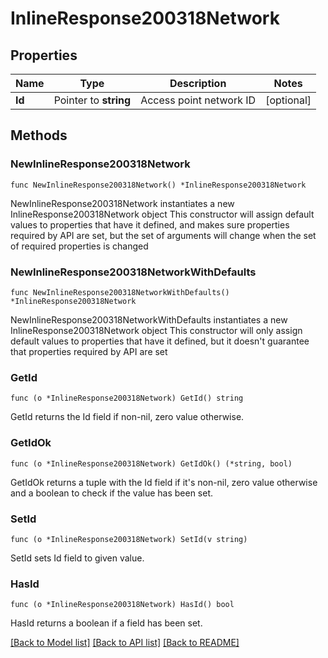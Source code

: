 # InlineResponse200318Network

## Properties

Name | Type | Description | Notes
------------ | ------------- | ------------- | -------------
**Id** | Pointer to **string** | Access point network ID | [optional] 

## Methods

### NewInlineResponse200318Network

`func NewInlineResponse200318Network() *InlineResponse200318Network`

NewInlineResponse200318Network instantiates a new InlineResponse200318Network object
This constructor will assign default values to properties that have it defined,
and makes sure properties required by API are set, but the set of arguments
will change when the set of required properties is changed

### NewInlineResponse200318NetworkWithDefaults

`func NewInlineResponse200318NetworkWithDefaults() *InlineResponse200318Network`

NewInlineResponse200318NetworkWithDefaults instantiates a new InlineResponse200318Network object
This constructor will only assign default values to properties that have it defined,
but it doesn't guarantee that properties required by API are set

### GetId

`func (o *InlineResponse200318Network) GetId() string`

GetId returns the Id field if non-nil, zero value otherwise.

### GetIdOk

`func (o *InlineResponse200318Network) GetIdOk() (*string, bool)`

GetIdOk returns a tuple with the Id field if it's non-nil, zero value otherwise
and a boolean to check if the value has been set.

### SetId

`func (o *InlineResponse200318Network) SetId(v string)`

SetId sets Id field to given value.

### HasId

`func (o *InlineResponse200318Network) HasId() bool`

HasId returns a boolean if a field has been set.


[[Back to Model list]](../README.md#documentation-for-models) [[Back to API list]](../README.md#documentation-for-api-endpoints) [[Back to README]](../README.md)


